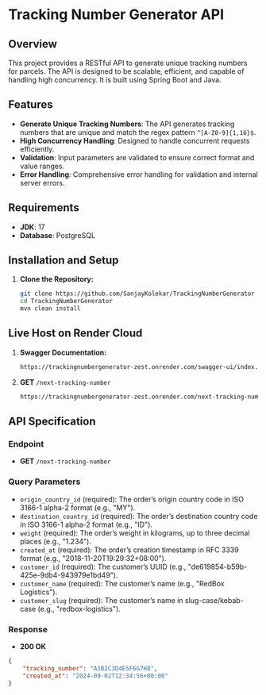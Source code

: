# Tracking Number Generator API

## Overview

This project provides a RESTful API to generate unique tracking numbers for parcels. The API is designed to be scalable, efficient, and capable of handling high concurrency. It is built using Spring Boot and Java.

## Features

- **Generate Unique Tracking Numbers**: The API generates tracking numbers that are unique and match the regex pattern `^[A-Z0-9]{1,16}$`.
- **High Concurrency Handling**: Designed to handle concurrent requests efficiently.
- **Validation**: Input parameters are validated to ensure correct format and value ranges.
- **Error Handling**: Comprehensive error handling for validation and internal server errors.


## Requirements

- **JDK**: 17
- **Database**: PostgreSQL

## Installation and Setup
1. **Clone the Repository:**
   ```bash
   git clone https://github.com/SanjayKolekar/TrackingNumberGenerator
   cd TrackingNumberGenerator
   mvn clean install

## Live Host on Render Cloud
1. **Swagger Documentation:**
   ```bash
   https://trackingnumbergenerator-zest.onrender.com/swagger-ui/index.html#
2. **GET** `/next-tracking-number`
   ```bash
   https://trackingnumbergenerator-zest.onrender.com/next-tracking-number?origin_country_id=MY&destination_country_id=ID&weight=1.234&created_at=2018-11-20T19:29:33+08:00&customer_id=de619854-b59b-425e-9db4-943979e1bd49&customer_name=RedBox%20Logistics&customer_slug=redbox-logistics

## API Specification

### Endpoint

- **GET** `/next-tracking-number`

### Query Parameters

- `origin_country_id` (required): The order’s origin country code in ISO 3166-1 alpha-2 format (e.g., "MY").
- `destination_country_id` (required): The order’s destination country code in ISO 3166-1 alpha-2 format (e.g., "ID").
- `weight` (required): The order’s weight in kilograms, up to three decimal places (e.g., "1.234").
- `created_at` (required): The order’s creation timestamp in RFC 3339 format (e.g., "2018-11-20T19:29:32+08:00").
- `customer_id` (required): The customer’s UUID (e.g., "de619854-b59b-425e-9db4-943979e1bd49").
- `customer_name` (required): The customer’s name (e.g., "RedBox Logistics").
- `customer_slug` (required): The customer’s name in slug-case/kebab-case (e.g., "redbox-logistics").

### Response

- **200 OK**

```json
{
    "tracking_number": "A1B2C3D4E5F6G7H8",
    "created_at": "2024-09-02T12:34:56+00:00"
}
